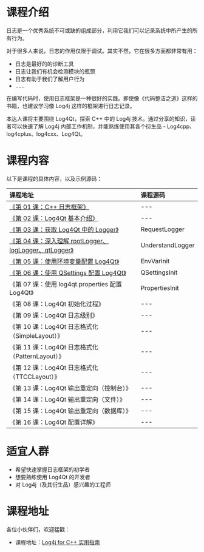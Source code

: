 # 课程介绍

日志是一个优秀系统不可或缺的组成部分，利用它我们可以记录系统中所产生的所有行为。

对于很多人来说，日志的作用仅限于调试。其实不然，它在很多方面都非常有用：

- 日志是最好的的诊断工具
- 日志让我们有机会检测模块的瓶颈
- 日志有助于我们了解用户行为
- ……

在编写代码时，使用日志框架是一种很好的实践。即使像《代码整洁之道》这样的书籍，也建议学习像 Log4j 这样的框架进行日志记录。

本达人课将主要围绕 Log4Qt，探索 C++ 中的 Log4j 技术。通过分享的知识，读者可以快速了解 Log4j 内部工作机制，并能熟练使用其各个衍生品 - Log4cpp、log4cplus、log4cxx、Log4Qt。

# 课程内容

以下是课程的具体内容，以及示例源码：

课程地址 | 课程源码
:--- | :--- 
[《第 01 课：C++ 日志框架》](http://gitbook.cn/gitchat/column/5b2c5b29072e851cae4299f3/topic/5b2c633e072e851cae42a1aa) | ---
[《第 02 课：Log4Qt 基本介绍》](http://gitbook.cn/gitchat/column/5b2c5b29072e851cae4299f3/topic/5b2c6356072e851cae42a1c9) | ---
[《第 03 课：获取 Log4Qt 中的 Logger》](http://gitbook.cn/gitchat/column/5b2c5b29072e851cae4299f3/topic/5b2c6370072e851cae42a1e3) | RequestLogger
[《第 04 课：深入理解 rootLogger、logLogger、qtLogger》](http://gitbook.cn/gitchat/column/5b2c5b29072e851cae4299f3/topic/5b2c6385072e851cae42a1fb) | UnderstandLogger
[《第 05 课：使用环境变量配置 Log4Qt》](http://gitbook.cn/gitchat/column/5b2c5b29072e851cae4299f3/topic/5b2c639a072e851cae42a21c) | EnvVarInit
[《第 06 课：使用 QSettings 配置 Log4Qt》](http://gitbook.cn/gitchat/column/5b2c5b29072e851cae4299f3/topic/5b2c63b2072e851cae42a233) | QSettingsInit
《第 07 课：使用 log4qt.properties 配置 Log4Qt》 | PropertiesInit
《第 08 课：Log4Qt 初始化过程》 | ---
《第 09 课：Log4Qt 日志级别》 | ---
《第 10 课：Log4Qt 日志格式化（SimpleLayout）》 |  ---
《第 11 课：Log4Qt 日志格式化（PatternLayout）》 | ---
《第 12 课：Log4Qt 日志格式化（TTCCLayout）》 | ---
《第 13 课：Log4Qt 输出重定向（控制台）》 | ---
《第 14 课：Log4Qt 输出重定向（文件）》 | ---
《第 15 课：Log4Qt 输出重定向（数据库）》 | ---
《第 16 课：Log4Qt 配置详解》 | ---

# 适宜人群

- 希望快速掌握日志框架的初学者
- 想要熟练使用 Log4Qt 的开发者
- 对 Log4j（及其衍生品）感兴趣的工程师

# 课程地址

各位小伙伴们，欢迎猛戳：

- 课程地址：[Log4j for C++ 实用指南](http://gitbook.cn/gitchat/column/5b2c5b29072e851cae4299f3 "Log4j for C++ 实用指南")
